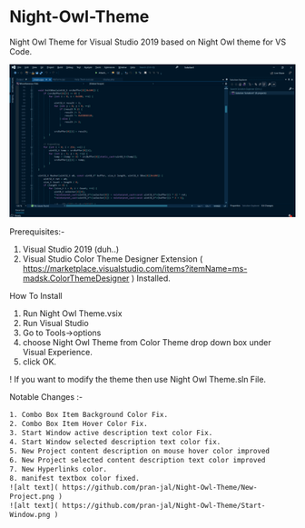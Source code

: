 # Night-Owl-Theme
Night Owl Theme for Visual Studio 2019 based on Night Owl theme for VS Code.


![alt text]( https://github.com/pran-jal/Night-Owl-Theme/blob/main/Preview.png )


Prerequisites:-
1. Visual Studio 2019 (duh..)
2. Visual Studio Color Theme Designer Extension ( https://marketplace.visualstudio.com/items?itemName=ms-madsk.ColorThemeDesigner )
Installed.



How To Install
1. Run Night Owl Theme.vsix
2. Run Visual Studio
3. Go to Tools->options
4. choose Night Owl Theme from Color Theme drop down box under Visual Experience.
5. click OK.



 ! If you want to modify the theme then use Night Owl Theme.sln File.
 
 
 
 

Notable Changes :-

    1. Combo Box Item Background Color Fix.
    2. Combo Box Item Hover Color Fix.
    3. Start Window active description text color Fix.
    4. Start Window selected description text color fix.
    5. New Project content description on mouse hover color improved
    6. New Project selected content description text color improved
    7. New Hyperlinks color.
    8. manifest textbox color fixed.
    ![alt text]( https://github.com/pran-jal/Night-Owl-Theme/New-Project.png )
    ![alt text]( https://github.com/pran-jal/Night-Owl-Theme/Start-Window.png )


